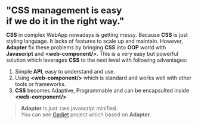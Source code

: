 <div style="margin-top: 2rem; width: 100%;"></div>

<strong style="font-size: 1.5rem; text-align: center; margin: auto;">
    "CSS management is easy<br>if we do it in the right way."
</strong>

**CSS** in complex WebApp nowadays is getting messy. Because **CSS**
is just styling language. It lacks of features to scale up and maintain.
However, **Adapter** fix these problems by bringing **CSS**
into **OOP** world with **Javascript** and **\<web-component/\>**.
This is a very easy but powerful solution which leverages **CSS**
to the next level with following advantages:

1. Simple **API**, easy to understand and use.
2. Using **\<web-component/\>** which is standard and works well
   with other tools or frameworks.
3. **CSS** becomes Adaptive, Programmable and can be encapsulted inside
   **\<web-component/\>**

> **Adapter** is just `15KB` javascript minified.  
> You can see [Gadjet](https://nitipit.github.io/gadjet/index.html) project
> which based on **Adapter**.